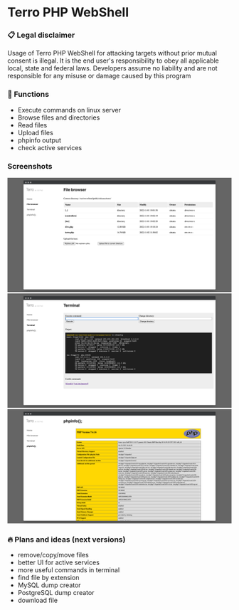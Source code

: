 # Terro PHP WebShell

### 📋 Legal disclaimer

Usage of Terro PHP WebShell for attacking targets without prior mutual consent is illegal. It is the end user's responsibility to obey all applicable local, state and federal laws. Developers assume no liability and are not responsible for any misuse or damage caused by this program

### 🚀 Functions

* Execute commands on linux server
* Browse files and directories
* Read files
* Upload files  
* phpinfo output
* check active services

### Screenshots

![Alt text](.github/screely-1667390928266.png "File browser")
![Alt text](.github/screely-1667390966729.png "Terminal")
![Alt text](.github/screely-1667390981798.png "File browser")

### 🔥 Plans and ideas (next versions)

* remove/copy/move files
* better UI for active services
* more useful commands in terminal
* find file by extension
* MySQL dump creator
* PostgreSQL dump creator
* download file
